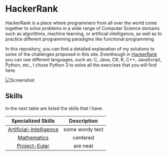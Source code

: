 # HackerRank
HackerRank is a place where programmers from all over the world come together to solve problems in a wide range of Computer Science domains such as algorithms, machine learning, or artificial intelligence, as well as to practice different programming paradigms like functional programming.

In this repository, you can find a detailed explanation of my solutions to some of the challenges proposed in this site. Eventhough in [HackerRank](https://www.hackerrank.com/) you can use different languages, such as: C, Java, C#, R, C++, JavaScript, Python, etc., I chose Python 3 to solve all the exercises that you will find here.

![Screenshot](screenshot.png)

## Skills
In the next table are listed the skills that I have . 

| Specialized  Skills  | Description  |
|:--------------------:|:---------------:|
| [Artificial-Intelligence](https://github.com/EdinsonLeandro/HackerRank/tree/main/Artificial-Intelligence)      | some wordy text |
| [Mathematics](https://github.com/EdinsonLeandro/HackerRank/tree/main/Mathematics)      | centered        |
| [Project-Euler](https://github.com/EdinsonLeandro/HackerRank/tree/main/Project-Euler) | are neat        |
